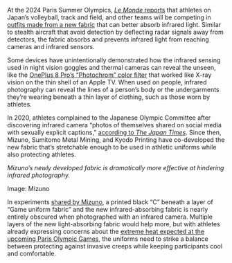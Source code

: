 At the 2024 Paris Summer Olympics, [*Le Monde* reports](https://www.lemonde.fr/en/sports/article/2024/06/21/paris-2024-new-material-to-combat-voyeurism-in-women-s-sport_6675404_9.html?random=2004262126) that athletes on Japan’s volleyball, track and field, and other teams will be competing in [outfits made from a new fabric](https://corp.mizuno.com/en/articles/0042) that can better absorb infrared light. Similar to stealth aircraft that avoid detection by deflecting radar signals away from detectors, the fabric absorbs and prevents infrared light from reaching cameras and infrared sensors.

Some devices have unintentionally demonstrated how the infrared sensing used in night vision goggles and thermal cameras can reveal the unseen, like the [OnePlus 8 Pro’s “Photochrom” color filter](/2020/5/15/21259723/oneplus-8-pro-x-ray-vision-infrared-filter-see-through-plastic) that worked like X-ray vision on the thin shell of an Apple TV. When used on people, infrared photography can reveal the lines of a person’s body or the undergarments they’re wearing beneath a thin layer of clothing, such as those worn by athletes.

In 2020, athletes complained to the Japanese Olympic Committee after discovering infrared camera “photos of themselves shared on social media with sexually explicit captions,” [according to *The Japan Times*](https://www.japantimes.co.jp/sports/2020/10/13/track-field/joc-female-athletes-exploitative-photos/). Since then, Mizuno, Sumitomo Metal Mining, and Kyodo Printing have co-developed the new fabric that’s stretchable enough to be used in athletic uniforms while also protecting athletes.

*Mizuno’s newly developed fabric is dramatically more effective at hindering infrared photography.*

Image: Mizuno

In experiments [shared by Mizuno](https://corp.mizuno.com/en/articles/0042), a printed black “C” beneath a layer of “Game uniform fabric” and the new infrared-absorbing fabric is nearly entirely obscured when photographed with an infrared camera. Multiple layers of the new light-absorbing fabric would help more, but with athletes already expressing concerns about the [extreme heat expected at the upcoming Paris Olympic Games](/2024/6/18/24181004/summer-paris-olympics-heatwave-athletes-report), the uniforms need to strike a balance between protecting against invasive creeps while keeping participants cool and comfortable.

